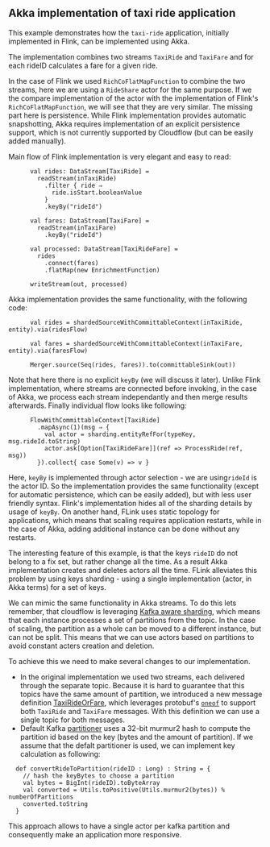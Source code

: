 ## Akka implementation of taxi ride application

This example demonstrates how the `taxi-ride` application, initially implemented in Flink, can be implemented using Akka.

The implementation combines two streams `TaxiRide` and `TaxiFare` and for each rideID calculates
a fare for a given ride. 

In the case of Flink we used `RichCoFlatMapFunction` to combine the two streams, here
we are using a `RideShare` actor for the same purpose. If we the compare implementation of the actor 
with the implementation of Flink's `RichCoFlatMapFunction`, we will see that they are very similar.
The missing part here is persistence. While Flink implementation provides automatic snapshotting, Akka
requires implementation of an explicit persistence support, which is not currently supported
by Cloudflow (but can be easily added manually).

Main flow of Flink implementation is very elegant and easy to read:
````
      val rides: DataStream[TaxiRide] =
        readStream(inTaxiRide)
          .filter { ride ⇒
            ride.isStart.booleanValue
          }
          .keyBy("rideId")

      val fares: DataStream[TaxiFare] =
        readStream(inTaxiFare)
          .keyBy("rideId")

      val processed: DataStream[TaxiRideFare] =
        rides
          .connect(fares)
          .flatMap(new EnrichmentFunction)

      writeStream(out, processed)
````

Akka implementation provides the same functionality, with the following code:
````
      val rides = shardedSourceWithCommittableContext(inTaxiRide, entity).via(ridesFlow)

      val fares = shardedSourceWithCommittableContext(inTaxiFare, entity).via(faresFlow)

      Merger.source(Seq(rides, fares)).to(committableSink(out))
````
Note that here there is no explicit `keyBy` (we will discuss it later). 
Unlike Flink implementation, where streams are connected before invoking, in the case of
Akka, we process each stream independantly and then merge results afterwards.
Finally individual flow looks like following:

````
      FlowWithCommittableContext[TaxiRide]
        .mapAsync(1)(msg ⇒ {
          val actor = sharding.entityRefFor(typeKey, msg.rideId.toString)
          actor.ask[Option[TaxiRideFare]](ref => ProcessRide(ref, msg))
        }).collect{ case Some(v) => v }
````
Here, `keyBy` is implemented through actor selection - we are using`rideId` is the actor ID.
So the implementation provides the same functionality (except for automatic persistence, 
which can be easily added), but with less user friendly syntax. Flink's implementation hides
all of the sharding details by usage of `keyBy`.
On another hand, FLink uses static topology for applications, which means that scaling requires
application restarts, while in the case of Akka, adding additional instance can be done without 
any restarts.

The interesting feature of this example, is that the keys `rideID` do not belong to a fix set,
but rather change all the time. As a result Akka implementation creates and deletes actors
all the time. FLink alleviates this problem by using keys sharding - using a single implementation
(actor, in Akka terms) for a set of keys.

We can mimic the same functionality in Akka streams. To do this lets remember, that cloudflow
is leveraging [Kafka aware sharding](https://doc.akka.io/docs/alpakka-kafka/current/cluster-sharding.html),
which means that each instance processes a set of partitions from the topic. In the case of scaling,
the partition as a whole can be moved to a different instance, but can not be split.
This means that we can use actors based on partitions to avoid constant acters creation and deletion.

To achieve this we need to make several changes to our implementation.

* In the original implementation we used two streams, each delivered through the separate topic.
Because it is hard to guarantee that this topics have the same amount of partition, we introduced 
a new message definition [TaxiRideOrFare](datamodel/src/main/protobuf/taxirideorfare.proto), which
leverages protobuf's [`oneof`](https://scalapb.github.io/docs/generated-code/#oneof-fields) to support both `TaxiRide` and `TaxiFare` messages. With this definition
we can use a single topic for both messages.
* Default Kafka [partitioner](https://github.com/apache/kafka/blob/trunk/clients/src/main/java/org/apache/kafka/clients/producer/internals/DefaultPartitioner.java)
uses a 32-bit murmur2 hash to compute the partition id based on the key (bytes and the amount of partition).
If we assume that the defalt partitioner is used, we can implement key calculation as following:
````
  def convertRideToPartition(rideID : Long) : String = {
    // hash the keyBytes to choose a partition
    val bytes = BigInt(rideID).toByteArray
    val converted = Utils.toPositive(Utils.murmur2(bytes)) % numberOfPartitions
    converted.toString
  }
````

This approach allows to have a single actor per kafka partition and consequently make
an application more responsive.
